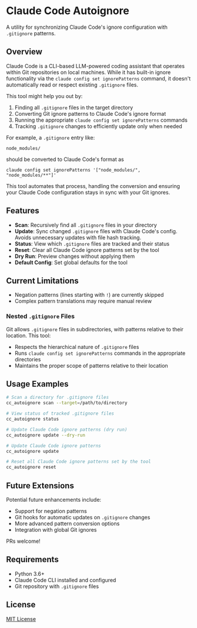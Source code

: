 # Claude Code Autoignore

A utility for synchronizing Claude Code's ignore configuration with `.gitignore` patterns.

## Overview

Claude Code is a CLI-based LLM-powered coding assistant that operates within Git repositories on local machines. While it has built-in ignore functionality via the `claude config set ignorePatterns` command, it doesn't automatically read or respect existing `.gitignore` files. 

This tool might help you out by:
1. Finding all `.gitignore` files in the target directory
2. Converting Git ignore patterns to Claude Code's ignore format
3. Running the appropriate `claude config set ignorePatterns` commands
4. Tracking `.gitignore` changes to efficiently update only when needed

For example, a `.gitignore` entry like:
```
node_modules/
```

should be converted to Claude Code's format as
```
claude config set ignorePatterns '["node_modules/", "node_modules/**"]'
```

This tool automates that process, handling the conversion and ensuring your Claude Code configuration stays in sync with your Git ignores.

## Features

- **Scan**: Recursively find all `.gitignore` files in your directory
- **Update**: Sync changed `.gitignore` files with Claude Code's config. Avoids unnecessary updates with file hash tracking.
- **Status**: View which `.gitignore` files are tracked and their status
- **Reset**: Clear all Claude Code ignore patterns set by the tool
- **Dry Run**: Preview changes without applying them
- **Default Config**: Set global defaults for the tool

## Current Limitations

- Negation patterns (lines starting with `!`) are currently skipped
- Complex pattern translations may require manual review

### Nested `.gitignore` Files

Git allows `.gitignore` files in subdirectories, with patterns relative to their location. This tool:
- Respects the hierarchical nature of `.gitignore` files
- Runs `claude config set ignorePatterns` commands in the appropriate directories
- Maintains the proper scope of patterns relative to their location

## Usage Examples

```bash
# Scan a directory for .gitignore files
cc_autoignore scan --target=/path/to/directory

# View status of tracked .gitignore files
cc_autoignore status

# Update Claude Code ignore patterns (dry run)
cc_autoignore update --dry-run

# Update Claude Code ignore patterns
cc_autoignore update

# Reset all Claude Code ignore patterns set by the tool
cc_autoignore reset
```

## Future Extensions

Potential future enhancements include:
- Support for negation patterns
- Git hooks for automatic updates on `.gitignore` changes
- More advanced pattern conversion options
- Integration with global Git ignores

PRs welcome!

## Requirements

- Python 3.6+
- Claude Code CLI installed and configured
- Git repository with `.gitignore` files

## License

[MIT License](LICENSE)
